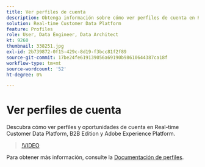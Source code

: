 ```yaml
---
title: Ver perfiles de cuenta
description: Obtenga información sobre cómo ver perfiles de cuenta en Real-Time CDP B2B Edition.
solution: Real-time Customer Data Platform
feature: Profiles
role: User, Data Engineer, Data Architect
kt: 9260
thumbnail: 338251.jpg
exl-id: 2b739872-0f15-429c-8d19-f3bcc81f2f89
source-git-commit: 17be24fe619139056a69190b98610644387ca18f
workflow-type: tm+mt
source-wordcount: '52'
ht-degree: 0%

---
```


# Ver perfiles de cuenta

Descubra cómo ver perfiles y oportunidades de cuenta en Real-time Customer Data Platform, B2B Edition y Adobe Experience Platform.

>[!VIDEO](https://video.tv.adobe.com/v/338251?quality=12&learn=on)

Para obtener más información, consulte la [Documentación de perfiles](https://experienceleague.adobe.com/docs/experience-platform/rtcdp/profile/profile-browse.html).

